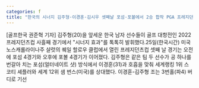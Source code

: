 ```yaml
---
categories: f
title: "한국의 시너지 김주형·이경훈·김시우 셋째날 포섬·포볼에서 2승 합작 PGA 프레지던츠컵"
---
```

[골프한국 권준혁 기자] 김주형(20)을 앞세운 한국 남자 선수들이 골프 대항전인 2022 프레지던츠컵 사흘째 경기에서 "시너지 효과"를 톡톡히 발휘했다.25일(한국시간) 미국 노스캐롤라이나주 샬럿의 퀘일 할로우 클럽에서 열린 프레지던츠컵 셋째 날 경기는 오전에 포섬 4경기와 오후에 포볼 4경기가 이어졌다. 김주형은 같은 팀 두 선수가 공 하나를 번갈아 치는 포섬(얼터네이트 샷) 방식에서 이경훈(31)과 호흡을 맞춰 세계랭킹 1위 스코티 셰플러와 세계 12위 샘 번스(미국)를 상대했다. 이경훈-김주형 조는 3번홀(파4) 버디로 기선